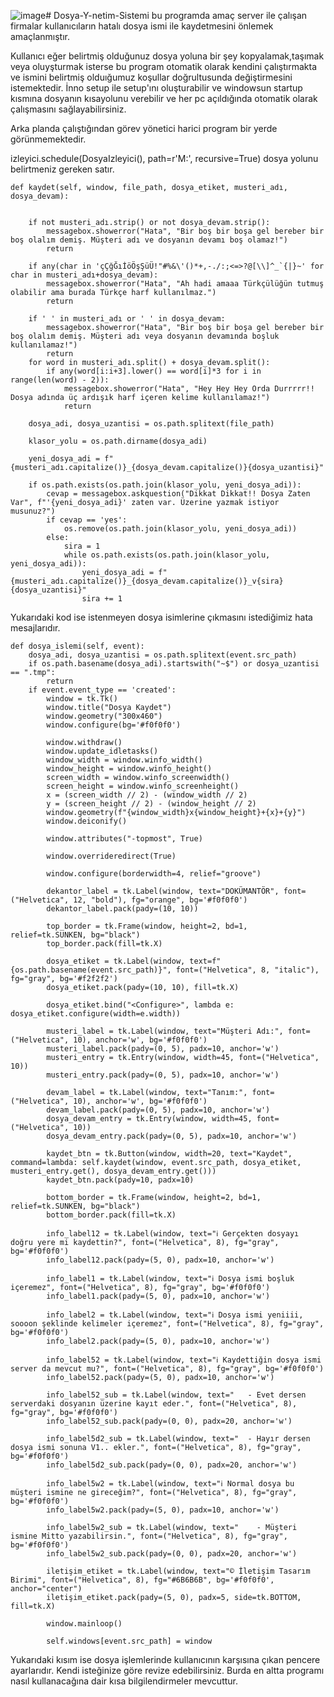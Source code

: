 ![image](https://github.com/zoaree/Dosya-Y-netim-Sistemi/assets/12134980/65228c46-f2cf-47e5-b117-3e0bb4f4e4f8)# Dosya-Y-netim-Sistemi
bu programda amaç server ile çalışan firmalar kullanıcıların hatalı dosya ismi ile kaydetmesini önlemek amaçlanmıştır.

Kullanıcı eğer belirtmiş olduğunuz dosya yoluna bir şey kopyalamak,taşımak veya oluyşturmak isterse bu program otomatik olarak kendini çalıştırmakta ve ismini belirtmiş olduığumuz koşullar doğrultusunda değiştirmesini istemektedir. İnno setup ile setup'ını oluşturabilir ve windowsun startup kısmına dosyanın kısayolunu verebilir ve her pc açıldığında otomatik olarak çalışmasını sağlayabilirsiniz. 

Arka planda çalıştığından görev yönetici harici program bir yerde görünmemektedir.

izleyici.schedule(DosyaIzleyici(), path=r'M:', recursive=True) dosya yolunu belirtmeniz gereken satır. 


    def kaydet(self, window, file_path, dosya_etiket, musteri_adı, dosya_devam):

       
        if not musteri_adı.strip() or not dosya_devam.strip():
            messagebox.showerror("Hata", "Bir boş bir boşa gel bereber bir boş olalım demiş. Müşteri adı ve dosyanın devamı boş olamaz!")
            return

        if any(char in 'çÇğĞıİöÖşŞüÜ!"#%&\'()*+,-./:;<=>?@[\\]^_`{|}~' for char in musteri_adı+dosya_devam):
            messagebox.showerror("Hata", "Ah hadi amaaa Türkçülüğün tutmuş olabilir ama burada Türkçe harf kullanılmaz.")
            return

        if ' ' in musteri_adı or ' ' in dosya_devam:
            messagebox.showerror("Hata", "Bir boş bir boşa gel bereber bir boş olalım demiş. Müşteri adı veya dosyanın devamında boşluk kullanılamaz!")
            return
        for word in musteri_adı.split() + dosya_devam.split():
            if any(word[i:i+3].lower() == word[i]*3 for i in range(len(word) - 2)):
                messagebox.showerror("Hata", "Hey Hey Hey Orda Durrrrr!! Dosya adında üç ardışık harf içeren kelime kullanılamaz!")
                return
        
        dosya_adi, dosya_uzantisi = os.path.splitext(file_path)

        klasor_yolu = os.path.dirname(dosya_adi)

        yeni_dosya_adi = f"{musteri_adı.capitalize()}_{dosya_devam.capitalize()}{dosya_uzantisi}"

        if os.path.exists(os.path.join(klasor_yolu, yeni_dosya_adi)):
            cevap = messagebox.askquestion("Dikkat Dikkat!! Dosya Zaten Var", f"'{yeni_dosya_adi}' zaten var. Üzerine yazmak istiyor musunuz?")
            if cevap == 'yes':
                os.remove(os.path.join(klasor_yolu, yeni_dosya_adi))
            else:
                sira = 1
                while os.path.exists(os.path.join(klasor_yolu, yeni_dosya_adi)):
                    yeni_dosya_adi = f"{musteri_adı.capitalize()}_{dosya_devam.capitalize()}_v{sira}{dosya_uzantisi}"
                    sira += 1

Yukarıdaki kod ise istenmeyen dosya isimlerine çıkmasını istediğimiz hata mesajlarıdır. 

    def dosya_islemi(self, event):
        dosya_adi, dosya_uzantisi = os.path.splitext(event.src_path)
        if os.path.basename(dosya_adi).startswith("~$") or dosya_uzantisi == ".tmp":
            return
        if event.event_type == 'created':
            window = tk.Tk()
            window.title("Dosya Kaydet")
            window.geometry("300x460")
            window.configure(bg='#f0f0f0')

            window.withdraw()
            window.update_idletasks()
            window_width = window.winfo_width()
            window_height = window.winfo_height()
            screen_width = window.winfo_screenwidth()
            screen_height = window.winfo_screenheight()
            x = (screen_width // 2) - (window_width // 2)
            y = (screen_height // 2) - (window_height // 2)
            window.geometry(f"{window_width}x{window_height}+{x}+{y}")
            window.deiconify()

            window.attributes("-topmost", True)

            window.overrideredirect(True)

            window.configure(borderwidth=4, relief="groove")

            dekantor_label = tk.Label(window, text="DOKÜMANTÖR", font=("Helvetica", 12, "bold"), fg="orange", bg='#f0f0f0')
            dekantor_label.pack(pady=(10, 10))

            top_border = tk.Frame(window, height=2, bd=1, relief=tk.SUNKEN, bg="black")
            top_border.pack(fill=tk.X)

            dosya_etiket = tk.Label(window, text=f"{os.path.basename(event.src_path)}", font=("Helvetica", 8, "italic"), fg="gray", bg='#f2f2f2')
            dosya_etiket.pack(pady=(10, 10), fill=tk.X)

            dosya_etiket.bind("<Configure>", lambda e: dosya_etiket.configure(width=e.width))

            musteri_label = tk.Label(window, text="Müşteri Adı:", font=("Helvetica", 10), anchor='w', bg='#f0f0f0')
            musteri_label.pack(pady=(0, 5), padx=10, anchor='w')
            musteri_entry = tk.Entry(window, width=45, font=("Helvetica", 10))  
            musteri_entry.pack(pady=(0, 5), padx=10, anchor='w')

            devam_label = tk.Label(window, text="Tanım:", font=("Helvetica", 10), anchor='w', bg='#f0f0f0')
            devam_label.pack(pady=(0, 5), padx=10, anchor='w')
            dosya_devam_entry = tk.Entry(window, width=45, font=("Helvetica", 10))  
            dosya_devam_entry.pack(pady=(0, 5), padx=10, anchor='w')

            kaydet_btn = tk.Button(window, width=20, text="Kaydet", command=lambda: self.kaydet(window, event.src_path, dosya_etiket, musteri_entry.get(), dosya_devam_entry.get()))
            kaydet_btn.pack(pady=10, padx=10)

            bottom_border = tk.Frame(window, height=2, bd=1, relief=tk.SUNKEN, bg="black")
            bottom_border.pack(fill=tk.X)

            info_label12 = tk.Label(window, text="ℹ Gerçekten dosyayı doğru yere mi kaydettin?", font=("Helvetica", 8), fg="gray", bg='#f0f0f0')
            info_label12.pack(pady=(5, 0), padx=10, anchor='w')

            info_label1 = tk.Label(window, text="ℹ Dosya ismi boşluk içeremez", font=("Helvetica", 8), fg="gray", bg='#f0f0f0')
            info_label1.pack(pady=(5, 0), padx=10, anchor='w')

            info_label2 = tk.Label(window, text="ℹ Dosya ismi yeniiii, soooon şeklinde kelimeler içeremez", font=("Helvetica", 8), fg="gray", bg='#f0f0f0')
            info_label2.pack(pady=(5, 0), padx=10, anchor='w')

            info_label52 = tk.Label(window, text="ℹ Kaydettiğin dosya ismi server da mevcut mu?", font=("Helvetica", 8), fg="gray", bg='#f0f0f0')
            info_label52.pack(pady=(5, 0), padx=10, anchor='w')

            info_label52_sub = tk.Label(window, text="   - Evet dersen serverdaki dosyanın üzerine kayıt eder.", font=("Helvetica", 8), fg="gray", bg='#f0f0f0')
            info_label52_sub.pack(pady=(0, 0), padx=20, anchor='w')

            info_label5d2_sub = tk.Label(window, text="  - Hayır dersen dosya ismi sonuna V1.. ekler.", font=("Helvetica", 8), fg="gray", bg='#f0f0f0')
            info_label5d2_sub.pack(pady=(0, 0), padx=20, anchor='w')

            info_label5w2 = tk.Label(window, text="ℹ Normal dosya bu müşteri ismine ne gireceğim?", font=("Helvetica", 8), fg="gray", bg='#f0f0f0')
            info_label5w2.pack(pady=(5, 0), padx=10, anchor='w')

            info_label5w2_sub = tk.Label(window, text="    - Müşteri ismine Mitto yazabilirsin.", font=("Helvetica", 8), fg="gray", bg='#f0f0f0')
            info_label5w2_sub.pack(pady=(0, 0), padx=20, anchor='w')
            
            iletişim_etiket = tk.Label(window, text="© İletişim Tasarım Birimi", font=("Helvetica", 8), fg="#6B6B6B", bg='#f0f0f0', anchor="center")
            iletişim_etiket.pack(pady=(5, 0), padx=5, side=tk.BOTTOM, fill=tk.X)

            window.mainloop()

            self.windows[event.src_path] = window

Yukarıdaki kısım ise dosya işlemlerinde kullanıcının karşısına çıkan pencere ayarlarıdır. Kendi isteğinize göre revize edebilirsiniz. Burda en altta programı nasıl kullanacağına dair kısa bilgilendirmeler mevcuttur. 

